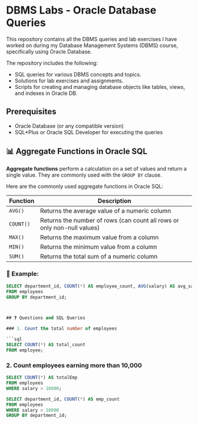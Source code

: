 # DBMS Labs - Oracle Database Queries

This repository contains all the DBMS queries and lab exercises I have worked on during my Database Management Systems (DBMS) course, specifically using Oracle Database.

The repository includes the following:

- SQL queries for various DBMS concepts and topics.
- Solutions for lab exercises and assignments.
- Scripts for creating and managing database objects like tables, views, and indexes in Oracle DB.


## Prerequisites

- Oracle Database (or any compatible version)
- SQL*Plus or Oracle SQL Developer for executing the queries


## 📊 Aggregate Functions in Oracle SQL

**Aggregate functions** perform a calculation on a set of values and return a single value. They are commonly used with the `GROUP BY` clause.

Here are the commonly used aggregate functions in Oracle SQL:

| Function | Description |
|----------|-------------|
| `AVG()`  | Returns the average value of a numeric column |
| `COUNT()` | Returns the number of rows (can count all rows or only non-null values) |
| `MAX()`  | Returns the maximum value from a column |
| `MIN()`  | Returns the minimum value from a column |
| `SUM()`  | Returns the total sum of a numeric column |


### 🧪 Example:

```sql
SELECT department_id, COUNT(*) AS employee_count, AVG(salary) AS avg_salary
FROM employees
GROUP BY department_id;



## ❓ Questions and SQL Queries

### 1. Count the total number of employees

```sql
SELECT COUNT(*) AS total_count 
FROM employee;
```

### 2. Count employees earning more than 10,000
```sql
SELECT COUNT(*) AS totalEmp
FROM employees
WHERE salary > 10000;
```

```sql
SELECT department_id, COUNT(*) AS emp_count
FROM employees
WHERE salary > 10000
GROUP BY department_id;
```